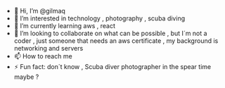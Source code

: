 - 👋 Hi, I’m @gilmaq
- 👀 I’m interested in technology , photography , scuba diving 
- 🌱 I’m currently learning aws , react
- 💞️ I’m looking to collaborate on what can be possible , but I´m not a coder , just someone that needs an aws certificate , my background is networking and servers 
- 📫 How to reach me 
- ⚡ Fun fact: don´t know , Scuba diver photographer in the spear time maybe ? 

<!---
gilmaq/gilmaq is a ✨ special ✨ repository because its `README.md` (this file) appears on your GitHub profile.
You can click the Preview link to take a look at your changes.
--->
